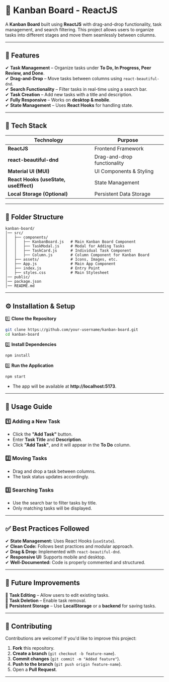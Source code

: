 # 📝 Kanban Board - ReactJS

A **Kanban Board** built using **ReactJS** with drag-and-drop functionality, task management, and search filtering. This project allows users to organize tasks into different stages and move them seamlessly between columns.

---

## 📌 Features

✔ **Task Management** – Organize tasks under **To Do, In Progress, Peer Review, and Done**.  
✔ **Drag-and-Drop** – Move tasks between columns using `react-beautiful-dnd`.  
✔ **Search Functionality** – Filter tasks in real-time using a search bar.  
✔ **Task Creation** – Add new tasks with a title and description.  
✔ **Fully Responsive** – Works on **desktop & mobile**.  
✔ **State Management** – Uses **React Hooks** for handling state.  

---

## 🚀 Tech Stack

| Technology | Purpose |
|------------|---------|
| **ReactJS** | Frontend Framework |
| **react-beautiful-dnd** | Drag-and-drop functionality |
| **Material UI (MUI)** | UI Components & Styling |
| **React Hooks (useState, useEffect)** | State Management |
| **Local Storage (Optional)** | Persistent Data Storage |

---

## 📂 Folder Structure

```
kanban-board/
│── src/
│   ├── components/
│   │   ├── KanbanBoard.js   # Main Kanban Board Component
│   │   ├── TaskModal.js     # Modal for Adding Tasks
│   │   ├── TaskCard.js      # Individual Task Component
│   │   ├── Column.js        # Column Component for Kanban Board
│   ├── assets/              # Icons, Images, etc.
│   ├── App.js               # Main App Component
│   ├── index.js             # Entry Point
│   ├── styles.css           # Main Stylesheet
│── public/
│── package.json
│── README.md
```

---

## ⚙️ Installation & Setup

1️⃣ **Clone the Repository**  
```bash
git clone https://github.com/your-username/kanban-board.git
cd kanban-board
```

2️⃣ **Install Dependencies**  
```bash
npm install
```

3️⃣ **Run the Application**  
```bash
npm start
```
- The app will be available at **http://localhost:5173**.  

---

## 📌 Usage Guide

### 1️⃣ Adding a New Task
- Click the **"Add Task"** button.  
- Enter **Task Title** and **Description**.  
- Click **"Add Task"**, and it will appear in the **To Do** column.  

### 2️⃣ Moving Tasks
- Drag and drop a task between columns.  
- The task status updates accordingly.  

### 3️⃣ Searching Tasks
- Use the search bar to filter tasks by title.  
- Only matching tasks will be displayed.  

---

## ✅ Best Practices Followed
✔ **State Management:** Uses React Hooks (`useState`).  
✔ **Clean Code:** Follows best practices and modular approach.  
✔ **Drag & Drop:** Implemented with `react-beautiful-dnd`.  
✔ **Responsive UI:** Supports mobile and desktop.  
✔ **Well-Documented:** Code is properly commented and structured.  

---

## 🚀 Future Improvements
🔹 **Task Editing** – Allow users to edit existing tasks.  
🔹 **Task Deletion** – Enable task removal.  
🔹 **Persistent Storage** – Use **LocalStorage** or a **backend** for saving tasks.  

---

## 📌 Contributing
Contributions are welcome! If you'd like to improve this project:  

1. **Fork** this repository.  
2. **Create a branch** (`git checkout -b feature-name`).  
3. **Commit changes** (`git commit -m "Added feature"`).  
4. **Push to the branch** (`git push origin feature-name`).  
5. Open a **Pull Request**.  

---
